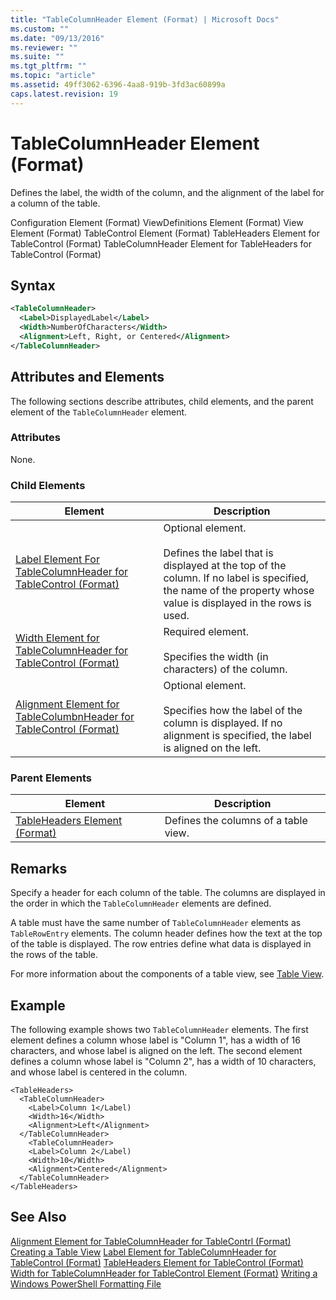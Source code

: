 ```yaml
---
title: "TableColumnHeader Element (Format) | Microsoft Docs"
ms.custom: ""
ms.date: "09/13/2016"
ms.reviewer: ""
ms.suite: ""
ms.tgt_pltfrm: ""
ms.topic: "article"
ms.assetid: 49ff3062-6396-4aa8-919b-3fd3ac60899a
caps.latest.revision: 19
---
```

# TableColumnHeader Element (Format)
Defines the label, the width of the column, and the alignment of the label for a column of the table.

 Configuration Element (Format)
ViewDefinitions Element (Format)
View Element (Format)
TableControl Element (Format)
TableHeaders Element for TableControl (Format)
TableColumnHeader Element for TableHeaders for TableControl (Format)

## Syntax

```xml
<TableColumnHeader>
  <Label>DisplayedLabel</Label>
  <Width>NumberOfCharacters</Width>
  <Alignment>Left, Right, or Centered</Alignment>
</TableColumnHeader>
```

## Attributes and Elements
 The following sections describe attributes, child elements, and the parent element of the `TableColumnHeader` element.

### Attributes
 None.

### Child Elements

|Element|Description|
|-------------|-----------------|
|[Label Element For TableColumnHeader for TableControl (Format)](./label-element-for-tablecolumnheader-for-tablecontrol-format.md)|Optional element.<br /><br /> Defines the label that is displayed at the top of the column. If no label is specified, the name of the property whose value is displayed in the rows is used.|
|[Width Element for TableColumnHeader for TableControl (Format)](./width-element-for-tablecolumnheader-for-tablecontrol-format.md)|Required element.<br /><br /> Specifies the width (in characters) of the column.|
|[Alignment Element for TableColumbnHeader for TableControl (Format)](./alignment-element-for-tablecolumnheader-for-tablecontrol-format.md)|Optional element.<br /><br /> Specifies how the label of the column is displayed. If no alignment is specified, the label is aligned on the left.|

### Parent Elements

|Element|Description|
|-------------|-----------------|
|[TableHeaders Element (Format)](./tableheaders-element-format.md)|Defines the columns of a table view.|

## Remarks
 Specify a header for each column of the table. The columns are displayed in the order in which the `TableColumnHeader` elements are defined.

 A table must have the same number of `TableColumnHeader` elements as `TableRowEntry` elements. The column header defines how the text at the top of the table is displayed. The row entries define what data is displayed in the rows of the table.

 For more information about the components of a table view, see [Table View](./creating-a-table-view.md).

## Example
 The following example shows two `TableColumnHeader` elements. The first element defines a column whose label is "Column 1", has a width of 16 characters, and whose label is aligned on the left. The second element defines a column whose label is "Column 2", has a width of 10 characters, and whose label is centered in the column.

```
<TableHeaders>
  <TableColumnHeader>
    <Label>Column 1</Label)
    <Width>16</Width>
    <Alignment>Left</Alignment>
  </TableColumnHeader>
    <TableColumnHeader>
    <Label>Column 2</Label)
    <Width>10</Width>
    <Alignment>Centered</Alignment>
  </TableColumnHeader>
</TableHeaders>
```

## See Also
 [Alignment Element for TableColumnHeader for TableContrl (Format)](./alignment-element-for-tablecolumnheader-for-tablecontrol-format.md)
 [Creating a Table View](./creating-a-table-view.md)
 [Label Element for TableColumnHeader for TableControl (Format)](./label-element-for-tablecolumnheader-for-tablecontrol-format.md)
 [TableHeaders Element for TableControl (Format)](./tableheaders-element-format.md)
 [Width for TableColumnHeader for TableControl Element (Format)](./width-element-for-tablecolumnheader-for-tablecontrol-format.md)
 [Writing a Windows PowerShell Formatting File](./writing-a-windows-powershell-formatting-file.md)
